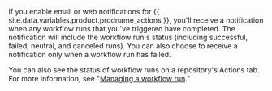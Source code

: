 If you enable email or web notifications for {{ site.data.variables.product.prodname_actions }}, you'll receive a notification when any workflow runs that you've triggered have completed. The notification will include the workflow run's status (including successful, failed, neutral, and canceled runs). You can also choose to receive a notification only when a workflow run has failed.

You can also see the status of workflow runs on a repository's Actions tab. For more information, see "[Managing a workflow run](/actions/automating-your-workflow-with-github-actions/managing-a-workflow-run)."
